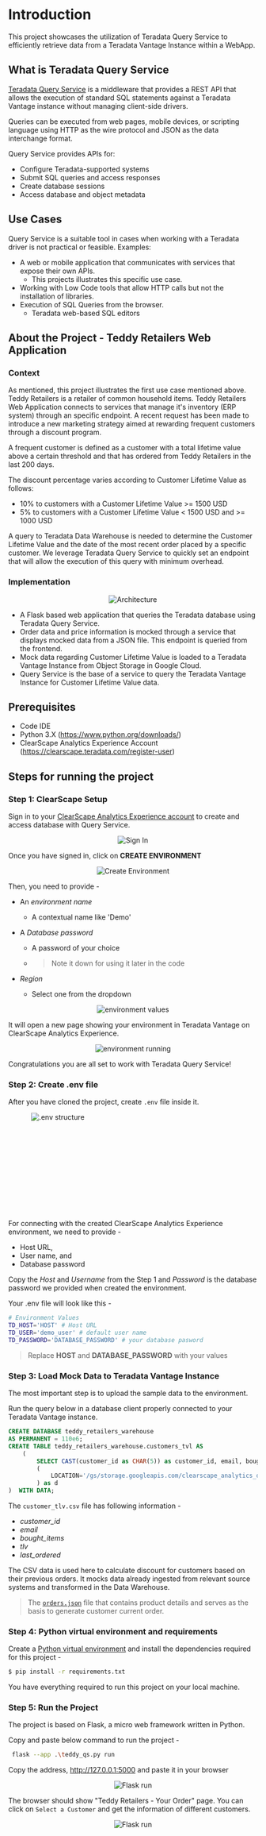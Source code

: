 # Introduction

This project showcases the utilization of Teradata Query Service to efficiently retrieve data from a Teradata Vantage Instance within a WebApp.

## What is Teradata Query Service

[Teradata Query Service](https://docs.teradata.com/r/Teradata-Query-Service-Installation-Configuration-and-Usage-Guide-for-Customers/April-2022/Overview/Teradata-Query-Service) is a middleware that provides a REST API that allows the execution of standard SQL statements against a Teradata Vantage instance without managing client-side drivers.

Queries can be executed from web pages, mobile devices, or scripting language using HTTP as the wire protocol and JSON as the data interchange format. 

Query Service provides APIs for:
*   Configure Teradata-supported systems
*   Submit SQL queries and access responses
*   Create database sessions
*   Access database and object metadata

## Use Cases
Query Service is a suitable tool in cases when working with a Teradata driver is not practical or feasible.
Examples:
* A web or mobile application that communicates with services that expose their own APIs. 
	* This projects illustrates this specific use case.
* Working with Low Code tools that allow HTTP calls but not the installation of libraries.
* Execution of SQL Queries from the browser.
	* Teradata web-based SQL editors 

## About the Project - Teddy Retailers Web Application
### Context
As mentioned, this project illustrates the first use case mentioned above. Teddy Retailers is a retailer of common household items.
Teddy Retailers Web Application connects to services that manage it's inventory (ERP system) through an specific endpoint. A recent request has been made to introduce a new marketing strategy aimed at rewarding frequent customers through a discount program.

A frequent customer is defined as a customer with a total lifetime value above a certain threshold and that has ordered from Teddy Retailers in the 
last 200 days.

The discount percentage varies according to Customer Lifetime Value as follows:
- 10% to customers with a Customer Lifetime Value >= 1500 USD
-  5% to customers with a Customer Lifetime Value < 1500 USD and >= 1000 USD

A query to Teradata Data Warehouse is needed to determine the Customer Lifetime Value and the date of the most recent order placed by a specific customer. We leverage Teradata Query Service to quickly set an endpoint that will allow the execution of this query with minimum overhead.

### Implementation

<div align="center">

![Architecture](./img/about_project.PNG)

</div>

- A Flask based web application that queries the Teradata database using Teradata Query Service.
- Order data and price information is mocked through a service that displays mocked data from a JSON file. This endpoint is queried from the frontend.
- Mock data regarding Customer Lifetime Value is loaded to a Teradata Vantage Instance from Object Storage in Google Cloud.
- Query Service is the base of a service to query the Teradata Vantage Instance for Customer Lifetime Value data.

## Prerequisites

- Code IDE
- Python 3.X (https://www.python.org/downloads/)
- ClearScape Analytics Experience Account (https://clearscape.teradata.com/register-user)

## Steps for running the project

### Step 1: ClearScape Setup

Sign in to your [ClearScape Analytics Experience account](https://clearscape.teradata.com/sign-in) to create and access database with Query Service.  

<div align="center">

![Sign In](/img/sign_in.PNG)

</div>

Once you have signed in, click on **CREATE ENVIRONMENT**

<div align="center">

![Create Environment](/img/create_env.PNG)

</div>

Then, you need to provide -
* An _environment name_

  * A contextual name like 'Demo'       

* A _Database password_

  * A password of your choice
  * >Note it down for using it later in the code

* _Region_

  * Select one from the dropdown

<div align="center">

![environment values](/img/env_values.PNG)

</div>

It will open a new page showing your environment in Teradata Vantage on ClearScape Analytics Experience.

<div align="center">

![environment running](/img/final_page.PNG)

</div>

Congratulations you are all set to work with Teradata Query Service!


### Step 2: Create .env file

After you have cloned the project, create `.env` file inside it.

<div align="center" style="width:200px; height:200px">

![.env structure](/img/env_stru.PNG)

</div>

For connecting with the created ClearScape Analytics Experience environment, we need to provide -
* Host URL,
* User name, and
* Database password

Copy the _Host_ and _Username_ from the Step 1 and _Password_ is the database password we provided when created the environment.

Your .env file will look like this -

``` bash
# Environment Values
TD_HOST='HOST' # Host URL
TD_USER='demo_user' # default user name
TD_PASSWORD='DATABASE_PASSWORD' # your database pasword
```

> Replace **HOST** and **DATABASE_PASSWORD** with your values

### Step 3: Load Mock Data to Teradata Vantage Instance

The most important step is to upload the sample data to the environment.

Run the query below in a database client properly connected to your Teradata Vantage instance.

``` sql
CREATE DATABASE teddy_retailers_warehouse
AS PERMANENT = 110e6;
CREATE TABLE teddy_retailers_warehouse.customers_tvl AS
	(
		SELECT CAST(customer_id as CHAR(5)) as customer_id, email, bought_items, tlv, last_ordered  FROM 
		(
	    	LOCATION='/gs/storage.googleapis.com/clearscape_analytics_demo_data/DEMO_dbtAdvanced/customers_tlv.csv'
		) as d
)  WITH DATA;
```
The `customer_tlv.csv` file has following information -
* _customer_id_
* _email_
* _bought_items_
* _tlv_
* _last_ordered_

The CSV data is used here to calculate discount for customers based on their previous orders. It mocks data already ingested from relevant source systems and transformed in the Data Warehouse. <br>

> The [`orders.json`](/mock_data/orders.json) file that contains product details and serves as the basis to generate customer current order.


### Step 4: Python virtual environment and requirements

Create a [Python virtual environment](https://docs.python.org/3/library/venv.html) and install the dependencies required for this project -


``` bash
$ pip install -r requirements.txt
```

You have everything required to run this project on your local machine.

### Step 5: Run the Project

The project is based on Flask, a micro web framework written in Python. <br>

Copy and paste below command to run the project -

``` bash
 flask --app .\teddy_qs.py run
 ```
Copy the address, http://127.0.0.1:5000 and paste it in your browser

 <div align="center">

![Flask run](/img/flask_run.PNG)

</div>

The browser should show "Teddy Retailers - Your Order" page. You can click on `Select a Customer` and get the information of different customers.

 <div align="center">

![Flask run](/img/result.PNG)

</div>
